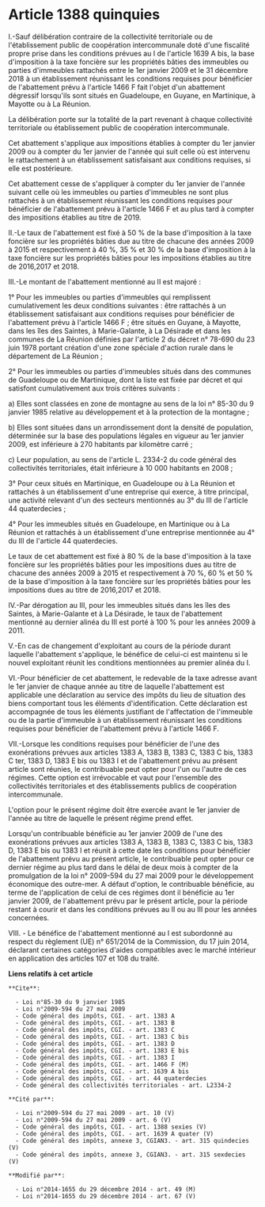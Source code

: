 # Article 1388 quinquies

I.-Sauf délibération contraire de la collectivité territoriale ou de l'établissement public de coopération intercommunale
doté d'une fiscalité propre prise dans les conditions prévues au I de l'article 1639 A bis, la base d'imposition à la taxe
foncière sur les propriétés bâties des immeubles ou parties d'immeubles rattachés entre le 1er janvier 2009 et le 31 décembre
2018 à un établissement réunissant les conditions requises pour bénéficier de l'abattement prévu à l'article 1466 F fait
l'objet d'un abattement dégressif lorsqu'ils sont situés en Guadeloupe, en Guyane, en Martinique, à Mayotte ou à La Réunion. 

La délibération porte sur la totalité de la part revenant à chaque collectivité territoriale ou établissement public de
coopération intercommunale. 

Cet abattement s'applique aux impositions établies à compter du 1er janvier 2009 ou à compter du 1er janvier de l'année qui
suit celle où est intervenu le rattachement à un établissement satisfaisant aux conditions requises, si elle est
postérieure. 

Cet abattement cesse de s'appliquer à compter du 1er janvier de l'année suivant celle où les immeubles ou parties d'immeubles
ne sont plus rattachés à un établissement réunissant les conditions requises pour bénéficier de l'abattement prévu à
l'article 1466 F et au plus tard à compter des impositions établies au titre de 2019. 

II.-Le taux de l'abattement est fixé à 50 % de la base d'imposition à la taxe foncière sur les propriétés bâties due au titre
de chacune des années 2009 à 2015 et respectivement à 40 %, 35 % et 30 % de la base d'imposition à la taxe foncière sur les
propriétés bâties pour les impositions établies au titre de 2016,2017 et 2018. 

III.-Le montant de l'abattement mentionné au II est majoré : 

1° Pour les immeubles ou parties d'immeubles qui remplissent cumulativement les deux conditions suivantes : être rattachés à
un établissement satisfaisant aux conditions requises pour bénéficier de l'abattement prévu à l'article 1466 F ; être situés
en Guyane, à Mayotte, dans les îles des Saintes, à Marie-Galante, à La Désirade et dans les communes de La Réunion définies
par l'article 2 du décret n° 78-690 du 23 juin 1978 portant création d'une zone spéciale d'action rurale dans le département
de La Réunion ; 

2° Pour les immeubles ou parties d'immeubles situés dans des communes de Guadeloupe ou de Martinique, dont la liste est fixée
par décret et qui satisfont cumulativement aux trois critères suivants : 

a) Elles sont classées en zone de montagne au sens de la loi n° 85-30 du 9 janvier 1985 relative au développement et à la
protection de la montagne ; 

b) Elles sont situées dans un arrondissement dont la densité de population, déterminée sur la base des populations légales en
vigueur au 1er janvier 2009, est inférieure à 270 habitants par kilomètre carré ; 

c) Leur population, au sens de l'article L. 2334-2 du code général des collectivités territoriales, était inférieure à 10 000
habitants en 2008 ; 

3° Pour ceux situés en Martinique, en Guadeloupe ou à La Réunion et rattachés à un établissement d'une entreprise qui exerce,
à titre principal, une activité relevant d'un des secteurs mentionnés au 3° du III de l'article 44 quaterdecies ; 

4° Pour les immeubles situés en Guadeloupe, en Martinique ou à La Réunion et rattachés à un établissement d'une entreprise
mentionnée au 4° du III de l'article 44 quaterdecies. 

Le taux de cet abattement est fixé à 80 % de la base d'imposition à la taxe foncière sur les propriétés bâties pour les
impositions dues au titre de chacune des années 2009 à 2015 et respectivement à 70 %, 60 % et 50 % de la base d'imposition à
la taxe foncière sur les propriétés bâties pour les impositions dues au titre de 2016,2017 et 2018. 

IV.-Par dérogation au III, pour les immeubles situés dans les îles des Saintes, à Marie-Galante et à La Désirade, le taux de
l'abattement mentionné au dernier alinéa du III est porté à 100 % pour les années 2009 à 2011. 

V.-En cas de changement d'exploitant au cours de la période durant laquelle l'abattement s'applique, le bénéfice de celui-ci
est maintenu si le nouvel exploitant réunit les conditions mentionnées au premier alinéa du I. 

VI.-Pour bénéficier de cet abattement, le redevable de la taxe adresse avant le 1er janvier de chaque année au titre de
laquelle l'abattement est applicable une déclaration au service des impôts du lieu de situation des biens comportant tous les
éléments d'identification. Cette déclaration est accompagnée de tous les éléments justifiant de l'affectation de l'immeuble
ou de la partie d'immeuble à un établissement réunissant les conditions requises pour bénéficier de l'abattement prévu à
l'article 1466 F. 

VII.-Lorsque les conditions requises pour bénéficier de l'une des exonérations prévues aux articles 1383 A, 1383 B, 1383 C,
1383 C bis, 1383 C ter,  1383 D, 1383 E bis ou 1383 I et de l'abattement prévu au présent article sont réunies, le
contribuable peut opter pour l'un ou l'autre de ces régimes. Cette option est irrévocable et vaut pour l'ensemble des
collectivités territoriales et des établissements publics de coopération intercommunale. 

L'option pour le présent régime doit être exercée avant le 1er janvier de l'année au titre de laquelle le présent régime
prend effet. 

Lorsqu'un contribuable bénéficie au 1er janvier 2009 de l'une des exonérations prévues aux articles 1383 A, 1383 B, 1383 C,
1383 C bis, 1383 D, 1383 E bis ou 1383 I et réunit à cette date les conditions pour bénéficier de l'abattement prévu au
présent article, le contribuable peut opter pour ce dernier régime au plus tard dans le délai de deux mois à compter de la
promulgation de la loi n° 2009-594 du 27 mai 2009 pour le développement économique des outre-mer. A défaut d'option, le
contribuable bénéficie, au terme de l'application de celui de ces régimes dont il bénéficie au 1er janvier 2009, de
l'abattement prévu par le présent article, pour la période restant à courir et dans les conditions prévues au II ou au III
pour les années concernées.

VIII. - Le bénéfice de l'abattement mentionné au I est subordonné au respect du règlement (UE) n° 651/2014 de la Commission,
du 17 juin 2014, déclarant certaines catégories d'aides compatibles avec le marché intérieur en application des articles 107
et 108 du traité.

**Liens relatifs à cet article**

	**Cite**:

	  - Loi n°85-30 du 9 janvier 1985
	  - Loi n°2009-594 du 27 mai 2009
	  - Code général des impôts, CGI. - art. 1383 A
	  - Code général des impôts, CGI. - art. 1383 B
	  - Code général des impôts, CGI. - art. 1383 C
	  - Code général des impôts, CGI. - art. 1383 C bis
	  - Code général des impôts, CGI. - art. 1383 D
	  - Code général des impôts, CGI. - art. 1383 E bis
	  - Code général des impôts, CGI. - art. 1383 I
	  - Code général des impôts, CGI. - art. 1466 F (M)
	  - Code général des impôts, CGI. - art. 1639 A bis
	  - Code général des impôts, CGI. - art. 44 quaterdecies
	  - Code général des collectivités territoriales - art. L2334-2

	**Cité par**:

	  - Loi n°2009-594 du 27 mai 2009 - art. 10 (V)
	  - Loi n°2009-594 du 27 mai 2009 - art. 6 (V)
	  - Code général des impôts, CGI. - art. 1388 sexies (V)
	  - Code général des impôts, CGI. - art. 1639 A quater (V)
	  - Code général des impôts, annexe 3, CGIAN3. - art. 315 quindecies (V)
	  - Code général des impôts, annexe 3, CGIAN3. - art. 315 sexdecies (V)

	**Modifié par**:

	  - Loi n°2014-1655 du 29 décembre 2014 - art. 49 (M)
	  - Loi n°2014-1655 du 29 décembre 2014 - art. 67 (V)
